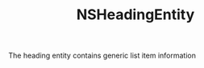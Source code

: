 ﻿---
uid: crmscript_ref_NSHeadingEntity
title: NSHeadingEntity
intellisense: Void.NSHeadingEntity
keywords: NSHeadingEntity
so.topic: reference
---

The heading entity contains generic list item information
